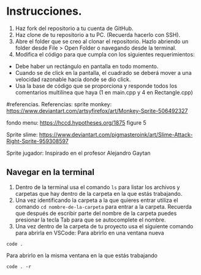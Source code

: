 # Instrucciones.

1. Haz fork del repositorio a tu cuenta de GitHub.
2. Haz clone de tu repositorio a tu PC. (Recuerda hacerlo con SSH).
3. Abre el folder que se creo al clonar el repositorio. Hazlo abriendo un folder desde File > Open Folder o navegando desde la terminal.
4. Modifica el código para que cumpla con los siguientes requerimientos:

- Debe haber un rectángulo en pantalla en todo momento.
- Cuando se de click en la pantalla, el cuadrado se deberá mover a una velocidad razonable hacía donde se dio click.
- Usa la base de código que se proporciona y responde todos los comentarios multilínea que haya (1 en main.cpp y 4 en Rectangle.cpp)

#referencias. 
Referencias: 
sprite monkey: 
https://www.deviantart.com/artsyfirefox/art/Monkey-Sprite-506492327

fondo menu: 
https://hccd.hypotheses.org/1875
figure 5

Sprite slime: 
https://www.deviantart.com/pigmasteroink/art/Slime-Attack-Right-Sprite-959308597

Sprite jugador: 
Inspirado en el profesor Alejandro Gaytan

## Navegar en la terminal

1. Dentro de la terminal usa el comando `ls` para listar los archivos y carpetas que hay dentro de la carpeta en la que estás trabajando.
2. Una vez identificando la carpeta a la que quieres entrar utiliza el comando `cd nombre-de-la-carpeta` para entrar a la carpeta. Recuerda que después de escribir parte del nombre de la carpeta puedes presionar la tecla Tab para que se autocomplete el nombre.
3. Una vez dentro de la carpeta de tu proyecto usa el siguiente comando para abrirla en VSCode:
Para abrirlo en una ventana nueva
```
code .
```
Para abrirlo en la misma ventana en la que estás trabajando
```
code . -r


```